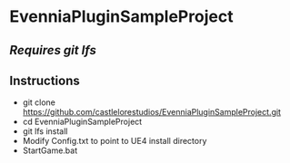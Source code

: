# EvenniaPluginSampleProject

## *Requires git lfs*

## Instructions

- git clone https://github.com/castlelorestudios/EvenniaPluginSampleProject.git
- cd EvenniaPluginSampleProject
- git lfs install
- Modify Config.txt to point to UE4 install directory
- StartGame.bat
